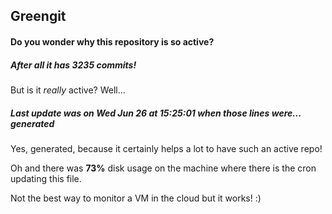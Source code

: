 ## Greengit

#### Do you wonder why this repository is so active?

##### After all it has 3235 commits!

But is it *really* active? Well...

##### Last update was on Wed Jun 26 at 15:25:01 when those lines were... generated

Yes, generated, because it certainly helps a lot to have such an active repo!

Oh and there was **73%** disk usage on the machine
where there is the cron updating this file.

Not the best way to monitor a VM in the cloud but it works! :)
